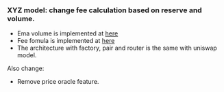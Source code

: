 ### XYZ model: change fee calculation based on reserve and volume.
- Ema volume is implemented at [here](contracts/VolumeTrendRecorder.sol)
- Fee fomula is implemented at [here](contracts/libraries/FeeFomula.sol)
- The architecture with factory, pair and router is the same with uniswap model.

Also change:
- Remove price oracle feature.
